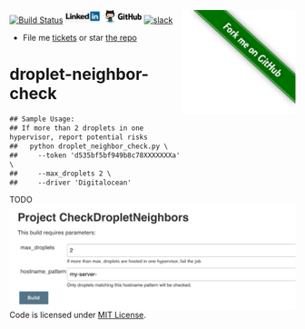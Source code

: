 <a href="https://github.com/DennyZhang?tab=followers"><img align="right" width="200" height="183" src="https://raw.githubusercontent.com/USDevOps/mywechat-slack-group/master/images/fork_github.png" /></a>

[![Build Status](https://travis-ci.org/DennyZhang/droplet-neighbor-check.svg?branch=master)](https://travis-ci.org/DennyZhang/droplet-neighbor-check) [![LinkedIn](https://raw.githubusercontent.com/USDevOps/mywechat-slack-group/master/images/linkedin.png)](https://www.linkedin.com/in/dennyzhang001) [![Github](https://raw.githubusercontent.com/USDevOps/mywechat-slack-group/master/images/github.png)](https://github.com/DennyZhang) <a href="https://www.dennyzhang.com/slack" target="_blank" rel="nofollow"><img src="http://slack.dennyzhang.com/badge.svg" alt="slack"/></a>

- File me [tickets](https://github.com/DennyZhang/droplet-neighbor-check/issues) or star [the repo](https://github.com/DennyZhang/droplet-neighbor-check)

# droplet-neighbor-check
```
## Sample Usage:
## If more than 2 droplets in one hypervisor, report potential risks
##   python droplet_neighbor_check.py \
##     --token 'd535bf5bf949b8c78XXXXXXXa' \
##     --max_droplets 2 \
##     --driver 'Digitalocean'
```

TODO
<a href="https://www.dennyzhang.com"><img align="center" src="https://raw.githubusercontent.com/DennyZhang/droplet-neighbor-check/master/images/CheckDropletNeighbors.png"></a>
Code is licensed under [MIT License](https://www.dennyzhang.com/wp-content/mit_license.txt).
